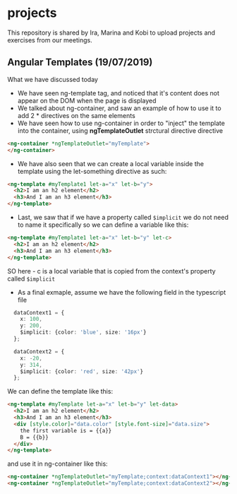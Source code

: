 # projects
This repository is shared by Ira, Marina and Kobi to upload projects and exercises from our meetings.

## Angular Templates (19/07/2019)
What we have discussed today
- We have seen ng-template tag, and noticed that it's content does not appear on the DOM when the page is displayed
- We talked about ng-container, and saw an example of how to use it to add 2 * directives on the same elements
- We have seen how to use ng-container in order to "inject" the template into the container, using **ngTemplateOutlet** strctural directive directive

```html
<ng-container *ngTemplateOutlet="myTemplate">  
</ng-container>
```

- We have also seen that we can create a local variable inside the template using the let-something directive as such:
```html
<ng-template #myTemplate1 let-a="x" let-b="y">
  <h2>I am an h2 element</h2>
  <h3>And I am an h3 element</h3>
</ng-template>
```

- Last, we saw that if we have a property called `$implicit` we do not need to name it specifically so we can define a variable like this:
```html
<ng-template #myTemplate1 let-a="x" let-b="y" let-c>
  <h2>I am an h2 element</h2>
  <h3>And I am an h3 element</h3>
</ng-template>
```
SO here - c is a local variable that is copied from the context's property called `$implicit`

- As a final exmaple, assume we have the following field in the typescript file

```typescript
  dataContext1 = {
    x: 100,
    y: 200, 
    $implicit: {color: 'blue', size: '16px'}
  };

  dataContext2 = {
    x: -20,
    y: 314, 
    $implicit: {color: 'red', size: '42px'}
  };
```

We can define the template like this:
```html
<ng-template #myTemplate let-a="x" let-b="y" let-data>
  <h2>I am an h2 element</h2>
  <h3>And I am an h3 element</h3>
  <div [style.color]="data.color" [style.font-size]="data.size">
    the first variable is = {{a}} 
    B = {{b}}  
  </div>
</ng-template>
```

and use it in ng-container like this:
```html
<ng-container *ngTemplateOutlet="myTemplate;context:dataContext1"></ng-container>
<ng-container *ngTemplateOutlet="myTemplate;context:dataContext2"></ng-container>
```
